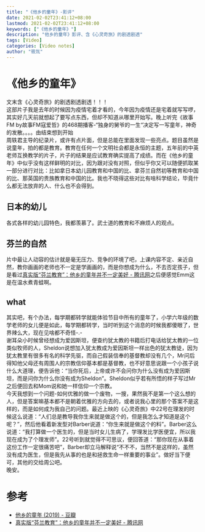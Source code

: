 ```yaml
---
title: "《他乡的童年》-影评"
date: 2021-02-02T23:41:12+08:00
lastmod: 2021-02-02T23:41:12+08:00
keywords: ["《他乡的童年》"]
description: "他乡的童年》影评、含《心灵奇旅》的剧透剧透"
tags: [Video]
categories: [Video notes]
author: "筱氚"
---
```

# 《他乡的童年》
文末含《心灵奇旅》的剧透剧透剧透！！！  
这部片子我是去年的时候因为疫情宅着才看的，今年因为疫情还是宅着就写写啰，其实好几天前就想起了要写点东西，但却不知道从哪里开始写。晚上听完《故事FM by故事FM寇爱哲》的468期播客-“独身的舅爷的一生“决定写一写童年，神奇的发散。。。。由结束想到开始  
周轶君主导的纪录片，或许有点片面，但是总能在里面发现一些亮点。题目虽然是说童年，拍的都是教育。教育在任何一个文明社会都是永恒的主题，五年前的中英老师互换教学的片子，片子的结果是应试教育确实提高了成绩。而在《他乡的童年》中似乎没有这样鲜明的对比，因为跟对没有对照，但似乎你又可以随便抓取某一部分进行对比：比如拿日本幼儿园教育和中国的比、拿芬兰自然初等教育和中国的比、那英国的贵族教育和中国的比。我也不晓得这些对比有啥科学结论，毕竟什么都无法放弃的人、什么也不会得到。
## 日本的幼儿
各式各样的幼儿园特色，我都羡慕了。武士道的教育和不麻烦人的观点。
## 芬兰的自然
片中最让人动容的估计就是毫无压力、竞争的环境了吧，上课内容不定、亲近自然，教你画画的老师也不一定是学画画的，而是你想成为什么，不去否定孩子，但是看过[真实版“芬兰教育”：他乡的童年并不一定美好 - 腾讯网](https://new.qq.com/omn/20200109/20200109A0JB4Y00.html)之后便感觉Emm这是在温水煮青蛙啊。
## what
其实吧，有个办法，每学期都转学就能体验节目中所有的童年了，小学六年级的数学老师的女儿便是如此，每学期都转学，当时听到这个消息的时候我都傻眼了，世界辣么大，现在见啥都不奇怪-.-  
谢耳朵小时候曾经想成为爱因斯坦，便查约犹太教的书籍后打电话给犹太教的一位类似牧师的人，Sheldon说想加入犹太教成为爱因斯坦一样出色的犹太教徒，因为犹太教里有很多有名的科学先驱，而自己假装信奉的基督教却没有几个，Mr问后得知他父母还有周围人的宗教信仰基本都是基督教，也不好意思说跟一个小孩子说什么大道理，便告诉他：“当你死后，上帝或许不会问你为什么没有成为爱因斯坦，而是问你为什么你没有成为Sheldon”。Sheldon似乎若有所悟的样子写过Mr之后便回去和Mom说和她一样信仰一个宗教。  
今天我想到一个问题-如何优雅的做一个废物，一搜，果然我不是第一个这么想的人，但是答案嘛基本都不是朝着优雅的方向去的，或者说我心里的那个答案不是这样的，而是如何成为我自己的问题。最近上映的《心灵奇旅》中22号在理发的时候这么说道：“人们总是教导我你生来就是做这个的，但是我怎么才知道是这个呢？”，然后他看着新发型对Barber说道：“你生来就是做这个的料”。Barber这么说道：“我打算做一个医生的，但是当时女儿生病了，学理发比学医便宜，所以我现在成为了个理发师”。22号听到就觉得不可思议，便回答道：“那你现在从事着这份工作一定很痛苦吧”，Barber却立马解释说“不不不，当然不是这样的，虽然没有成为医生，但是我先从事的也是和拯救生命一样重要的事业”。做好当下便可，其他的交给周公吧。  
晚安。
# 参考
- [ 他乡的童年 (2019)  - 豆瓣](https://movie.douban.com/subject/34807388/)
- [真实版“芬兰教育”：他乡的童年并不一定美好 - 腾讯网](https://new.qq.com/omn/20200109/20200109A0JB4Y00.html)